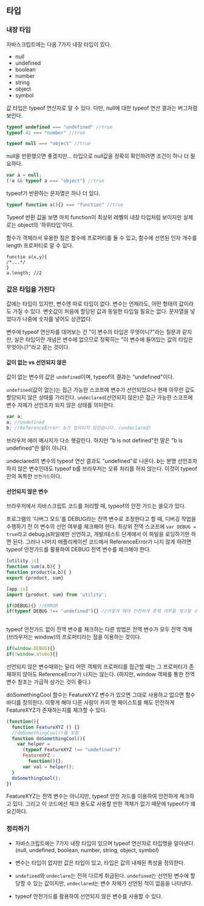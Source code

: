 ## 타입

### 내장 타입

자바스크립트에는 다음 7가지 내장 타입이 있다.

- null
- undefined
- boolean
- number
- string
- object
- symbol

값 타입은 typeof 연산자로 알 수 있다. 다만, null에 대한 typeof 연산 결과는 버그처럼 보인다.

```javascript
typeof undefined === "undefined" //true
typeof 42 === "number" //true

typeof null === "object" //true
```

null을 반환했으면 좋겠지만... 타입으로 null값을 정확히 확인하려면 조건이 하나 더 필요하다.

```javascript
var a = null;
(!a && typeof a === "object") //true
```

typeof가 반환하는 문자열은 하나 더 있다.

```javascript
typeof function a(){} === "function" //true
```

Typeof 반환 값을 보면 마치 function이 최상위 레벨의 내장 타입처럼 보이지만 실제로는 object의 '하위타입'이다.

함수가 객체라서 유용한 점은 함수에 프로퍼티를 둘 수 있고, 함수에 선언된 인자 개수를 length 프로퍼티로 알 수 있다.

```
functio a(x,y){
/*...*/
}
a.length; //2
```



### 값은 타입을 가진다

값에는 타입이 있지만, 변수엔 따로 타입이 없다. 변수는 언제라도, 어떤 형태의 값이라도 가질 수 있다. 변숫값이 처음에 할당된 값과 동일한 타입일 필요는 없다. 문자열을 넣었다가 나중에 숫자를 넣어도 상관없다. 

변수에 typeof 연산자를 대어보는 건 "이 변수의 타입은 무엇이니?"라는 질문과 같지만, 실은 타입이란 개념은 변수에 없으므로 정확히는 "이 변수에 들어있는 값의 타입은 무엇이니?"라고 묻는 것이다.

#### 값이 없는 vs 선언되지 않은 

값이 없는 변수의 값은 `undefined`이며, typeof의 결과는 "undefined"이다.

`undefined`(값이 없는)는 접근 가능한 스코프에 변수가 선언되었으나 현재 아무런 값도 할당되지 않은 상태를 가리킨다. `undeclared`(선언되지 않은)은 접근 가능한 스코프에 변수 자체가 선언조차 되지 않은 상태를 의미한다.

```javascript
var a;
a; //undefined
b; //ReferenceError: b가 정의되지 않았습니다. (undeclared)
```

브라우저 에러 메시지가 다소 헷갈린다. 하지만 "b is not defined"란 말은 "b is undefined"란 말이 아니다. 

undeclared의 변수의 typeof 연산 결과도 "undefined"로 나온다. b는 분명 선언조차 하지 않은 변수인데도 typeof b를 브라우저는 오류 처리를 하지 않는다. 이것이 typeof만의 독특한 `안전가드`이다.

#### 선언되지 않은 변수

브라우저에서 자바스크립트 코드를 처리할 때, typeof의 안전 가드는 쓸모가 있다.

프로그램의 '디버그 모드'를 DEBUG라는 전역 변수로 조정한다고 할 때, 디버깅 작업을 수행하기 전 이 변수의 선언 여부를 체크해야 한다. 최상위 전역 스코프에 `var DEBUG = true`라고 debug.js파일에만 선언하고, 개발/테스트 단계에서 이 파일을 로딩하기만 하면 된다. 그러나 나머지 애플리케이션 코드에서 ReferenceError가 나지 않게 하려면 typeof 안전가드를 활용하여 DEBUG 전역 변수를 체크해야 한다.

```javascript
[utility.js]
function sum(a,b){ }
function product(a,b){ }
export {product, sum}

[app.js]
import {product, sum} from 'utility';

if(DEBUG){} //ERROR
if(typeof DEBUG !== "undefined"){} //이렇게 해야 안전하게 존재 여부를 체크할 수 있다.
  
```

typeof 안전가드 없이 전역 변수를 체크하는 다른 방법은 전역 변수가 모두 전역 객체(브라우저는 window)의 프로퍼티라는 점을 이용하는 것이다. 

```javascript
if(window.DEBUG){}
if(!window.atobo){}
```

선언되지 않은 변수때와는 달리 어떤 객체의 프로퍼티를 접근할 때는 그 프로퍼티가 존재하지 않아도 ReferenceError가 나지는 않는다. (하지만, window 객체를 통한 전역 변수 참조는 가급적 삼가는 것이 좋다.) 

doSomethingCool 함수는 FeatureXYZ 변수가 있으면 그대로 사용하고 없으면 함수 바디를 정의한다. 이렇게 해야 다른 사람이 카피 앤 페이스트를 해도 안전하게 FeatureXYZ가 존재하는지를 체크할 수 있다. 

```javascript
(function(){
  function FeatureXYZ () {}
  //doSomethingCool()를 포함
  function doSomethingCool(){
    var helper = 
      (typeof FeatureXYZ !== "undefined")?
      FeatureXYZ :
  		function(){};
	  var val = helper();
  }
  doSomethingCool();
})
```

FeatureXYZ는 전역 변수는 아니지만, typeof 안전 가드를 이용하여 안전하게 체크하고 있다. 그리고 이 코드에선 체크 용도로 사용할 만한 객체가 없기 때문에 typeof가 꽤 요긴하다.



### 정리하기

- 자바스크립트에는 7가지 내장 타입이 있으며 typeof 연산자로 타입명을 알아낸다.(null, undefined, boolean, number, string, object, symbol)

- 변수는 타입이 없지만 값은 타입이 있고, 타입은 값의 내재된 특성을 정의한다.

- `undefined`와 `undeclare`는 전혀 다르게 취급된다. `undefined`는 선언된 변수에 할당할 수 있는 값이지만, `undeclared`는 변수 자체가 선언된 적이 없음을 나타낸다.

- typeof 안전가드를 활용하여 선언되지 않은 변수를 사용할 수 있다.

  